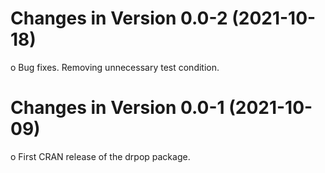 Changes in Version 0.0-2 (2021-10-18)
=====================================
  
  o Bug fixes. Removing unnecessary test condition.


  
Changes in Version 0.0-1 (2021-10-09)
===================================

  o First CRAN release of the drpop package.
